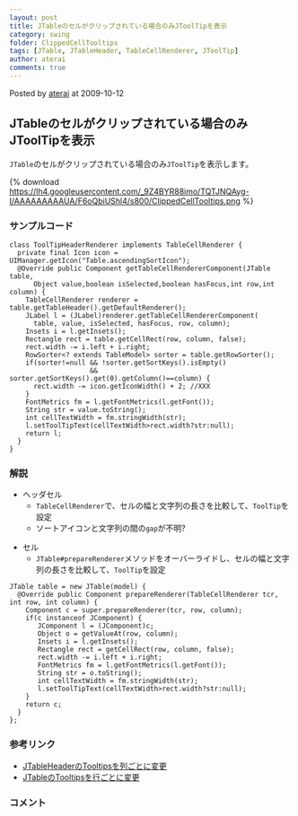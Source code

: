 ```yaml
---
layout: post
title: JTableのセルがクリップされている場合のみJToolTipを表示
category: swing
folder: ClippedCellTooltips
tags: [JTable, JTableHeader, TableCellRenderer, JToolTip]
author: aterai
comments: true
---
```


Posted by [aterai](http://terai.xrea.jp/aterai.html) at 2009-10-12

## JTableのセルがクリップされている場合のみJToolTipを表示
`JTable`のセルがクリップされている場合のみ`JToolTip`を表示します。


{% download https://lh4.googleusercontent.com/_9Z4BYR88imo/TQTJNQAyg-I/AAAAAAAAAUA/F6oQbiUShl4/s800/ClippedCellTooltips.png %}

### サンプルコード
<pre class="prettyprint"><code>class ToolTipHeaderRenderer implements TableCellRenderer {
  private final Icon icon = UIManager.getIcon("Table.ascendingSortIcon");
  @Override public Component getTableCellRendererComponent(JTable table,
      Object value,boolean isSelected,boolean hasFocus,int row,int column) {
    TableCellRenderer renderer = table.getTableHeader().getDefaultRenderer();
    JLabel l = (JLabel)renderer.getTableCellRendererComponent(
      table, value, isSelected, hasFocus, row, column);
    Insets i = l.getInsets();
    Rectangle rect = table.getCellRect(row, column, false);
    rect.width -= i.left + i.right;
    RowSorter&lt;? extends TableModel&gt; sorter = table.getRowSorter();
    if(sorter!=null &amp;&amp; !sorter.getSortKeys().isEmpty()
                    &amp;&amp; sorter.getSortKeys().get(0).getColumn()==column) {
      rect.width -= icon.getIconWidth() + 2; //XXX
    }
    FontMetrics fm = l.getFontMetrics(l.getFont());
    String str = value.toString();
    int cellTextWidth = fm.stringWidth(str);
    l.setToolTipText(cellTextWidth&gt;rect.width?str:null);
    return l;
  }
}
</code></pre>

### 解説
- ヘッダセル
    - `TableCellRenderer`で、セルの幅と文字列の長さを比較して、`ToolTip`を設定
    - ソートアイコンと文字列の間の`gap`が不明?

<!-- dummy comment line for breaking list -->

- セル
    - `JTable#prepareRenderer`メソッドをオーバーライドし、セルの幅と文字列の長さを比較して、`ToolTip`を設定

<!-- dummy comment line for breaking list -->

<pre class="prettyprint"><code>JTable table = new JTable(model) {
  @Override public Component prepareRenderer(TableCellRenderer tcr, int row, int column) {
    Component c = super.prepareRenderer(tcr, row, column);
    if(c instanceof JComponent) {
       JComponent l = (JComponent)c;
       Object o = getValueAt(row, column);
       Insets i = l.getInsets();
       Rectangle rect = getCellRect(row, column, false);
       rect.width -= i.left + i.right;
       FontMetrics fm = l.getFontMetrics(l.getFont());
       String str = o.toString();
       int cellTextWidth = fm.stringWidth(str);
       l.setToolTipText(cellTextWidth&gt;rect.width?str:null);
    }
    return c;
  }
};
</code></pre>

### 参考リンク
- [JTableHeaderのTooltipsを列ごとに変更](http://terai.xrea.jp/Swing/HeaderTooltips.html)
- [JTableのTooltipsを行ごとに変更](http://terai.xrea.jp/Swing/RowTooltips.html)

<!-- dummy comment line for breaking list -->

### コメント
